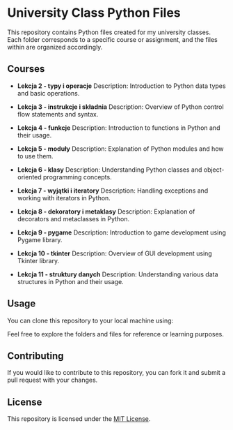 # University Class Python Files

This repository contains Python files created for my university classes. 
Each folder corresponds to a specific course or assignment, and the files within are organized accordingly.

## Courses

- **Lekcja 2 - typy i operacje**
  Description: Introduction to Python data types and basic operations.

- **Lekcja 3 - instrukcje i składnia**
  Description: Overview of Python control flow statements and syntax.

- **Lekcja 4 - funkcje**
  Description: Introduction to functions in Python and their usage.

- **Lekcja 5 - moduły**
  Description: Explanation of Python modules and how to use them.

- **Lekcja 6 - klasy**
  Description: Understanding Python classes and object-oriented programming concepts.

- **Lekcja 7 - wyjątki i iteratory**
  Description: Handling exceptions and working with iterators in Python.

- **Lekcja 8 - dekoratory i metaklasy**
  Description: Explanation of decorators and metaclasses in Python.

- **Lekcja 9 - pygame**
  Description: Introduction to game development using Pygame library.

- **Lekcja 10 - tkinter**
  Description: Overview of GUI development using Tkinter library.

- **Lekcja 11 - struktury danych**
  Description: Understanding various data structures in Python and their usage.


## Usage
You can clone this repository to your local machine using:

Feel free to explore the folders and files for reference or learning purposes.

## Contributing
If you would like to contribute to this repository, you can fork it and submit a pull request with your changes.

## License
This repository is licensed under the [MIT License](LICENSE).
